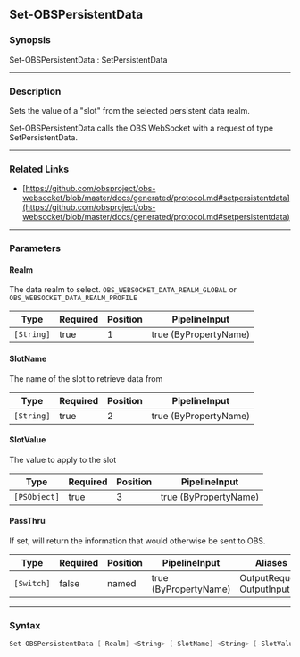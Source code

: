 Set-OBSPersistentData
---------------------




### Synopsis
Set-OBSPersistentData : SetPersistentData



---


### Description

Sets the value of a "slot" from the selected persistent data realm.


Set-OBSPersistentData calls the OBS WebSocket with a request of type SetPersistentData.



---


### Related Links
* [https://github.com/obsproject/obs-websocket/blob/master/docs/generated/protocol.md#setpersistentdata](https://github.com/obsproject/obs-websocket/blob/master/docs/generated/protocol.md#setpersistentdata)





---


### Parameters
#### **Realm**

The data realm to select. `OBS_WEBSOCKET_DATA_REALM_GLOBAL` or `OBS_WEBSOCKET_DATA_REALM_PROFILE`






|Type      |Required|Position|PipelineInput        |
|----------|--------|--------|---------------------|
|`[String]`|true    |1       |true (ByPropertyName)|



#### **SlotName**

The name of the slot to retrieve data from






|Type      |Required|Position|PipelineInput        |
|----------|--------|--------|---------------------|
|`[String]`|true    |2       |true (ByPropertyName)|



#### **SlotValue**

The value to apply to the slot






|Type        |Required|Position|PipelineInput        |
|------------|--------|--------|---------------------|
|`[PSObject]`|true    |3       |true (ByPropertyName)|



#### **PassThru**

If set, will return the information that would otherwise be sent to OBS.






|Type      |Required|Position|PipelineInput        |Aliases                      |
|----------|--------|--------|---------------------|-----------------------------|
|`[Switch]`|false   |named   |true (ByPropertyName)|OutputRequest<br/>OutputInput|





---


### Syntax
```PowerShell
Set-OBSPersistentData [-Realm] <String> [-SlotName] <String> [-SlotValue] <PSObject> [-PassThru] [<CommonParameters>]
```
